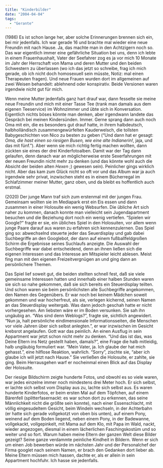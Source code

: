 ```yaml
---
title: "Kinderbilder"
date: "2004-04-04"
tags:
  - "Gerante"
---
```


(1986) Es ist schon lange her, aber solche Erinnerungen brennen sich ein, bei mir jedenfalls. Ich war gerade 16 und brachte mal wieder eine neue Freundin mit nach Hause. Ja, das machte man in den Achtzigern noch so. Das war eigentlich immer eine gefährliche Situation bei uns, denn ich lebte in einem Frauenhaushalt, Vater der Seefahrer zog es ja vor mich 10 Monate im Jahr der Herrschaft von Mama und deren Mutter und den beiden Schwestern zu überlassen (wo ich das jetzt so schreibe, frag ich mich gerade, ob ich nicht doch homosexuell sein müsste, Notiz: mal einen Therapeuten fragen). Und neue Frauen wurden dort im allgemeinen auf zwei Weisen behandelt: ablehnend oder konspirativ. Beide Versionen waren irgendwie nicht gut für mich.

Wenn meine Mutter jedenfalls ganz hart drauf war, dann fesselte sie meine neue Freundin und mich mit einer Tasse Tee (trank man damals aus dem eigenen Teeservice) im Wohnzimmer und übte sich in Konversation. Eigentlich nichts böses könnte man denken, aber irgendwann landete das Gespräch bei meinen Kindersünden. Immer. Gerne sprang dann auch noch Oma mit ein, die es besonders gut drauf hatte, in ihrem halbdeutsch, halbholländisch zusammengewürfelten Kauderwelsch, die tollsten Babygeschichten von Nico zu besten zu geben (“Und dann hat er gesagt: _Oma, die hast einen so riesigen Busen, wie eine alte Indianerin!_, jaja, und das mit fünf.”). Aber wenn sie mich richtig fertig machen wollten, dann zückten sie eines der drei Kinderfotoalben. Damit war der Tag dann gelaufen, denn danach war an möglicherweise erste Sexerfahrungen mit der neuen Freundin nicht mehr zu denken (und das könnte wohl auch die Absicht der beiden alten _Hexen_ ;) gewesen sein). Peinlicher gings wirklich nicht. Aber das kam zum Glück nicht so oft vor und das Album war ja auch irgendwie sehr privat, inzwischen steht es in einem Bücherregal im Schlafzimmer meiner Mutter, ganz oben, und da bleibt es hoffentlich auch erstmal.

(2020) Der junge Mann traf sich zum erstenmal mit der jungen Frau. Gemeinsam wollten sie im Mediapark erst ein Eis essen und dann zusammen in einer Holosuite ein wenig Websurfen. Die übliche Art sich naher zu kommen, danach konnte man vielleicht sein Jugendapartment besuchen und die Beziehung dort noch ein wenig vertiefen. “Spielen wir Google?” fragte er sie, ein übliches Spiel in den Holosuiten, vor allem wenn junge Paare darauf aus waren zu erfahren sich kennenzulernen. Das Spiel ging so: abwechselnd steuerte jeder das Seuerdisplay und gab dabei Suchbegriffe an den Googlebot, der dann auf einem fußballfeldgroßen Schirm die Ergebnisse seines Suchlaufs anzeigte. Die Auswahl der Suchbegriffe war dabei entscheidend, denn an ihnen ließen sich die eigenen Interessen und das Interesse am Mitspieler leicht ablesen. Meist fing man mit den eigenen Freizeitvergnügen an und ging dann an persönlichere Themen.

Das Spiel lief soweit gut, die beiden stellten schnell fest, daß sie viele gemeinsame Interessen hatten und innerhalb einer halben Stunden waren sie sich so nahe gekommen, daß sie sich bereits ein Steuerdisplay teilten. Und schon waren sie beim persönlichsten alle Suchbegriffe angekommen, den Namen des Gegenübers. Er war noch bei keinem Mädchen soweit gekommen und war hocherfreut, als sie, verlegen kichernd, seinen Namen an das Steuerdisplay weitergab. Was dann jedoch geschah hatte er nicht vorhergesehen. Am liebsten wäre er im Boden versunken. Sie sah ihn ungäubig an. “Was sind denn Weblogs?”, fragte sie, sichtlich angewidert. “Nun ja, halt persönliche eindimensionale Informationsseiten, die Menschen vor viele Jahren über sich selbst anlegten.”, er war inzwischen im Gesicht krebsrot angelaufen. Gott war das peinlich. An einen Ausflug in sein Appartment war jetzt schon nicht mehr zu denken. “Und das ist das, was Deine Eltern ins Netz gestellt haben, damals?”, eine Frage die halb mitleidig, halb ungläubig formuliert war. “Mein Vater, ja. Ich glaube der hat mich gehasst.”, eine hilflose Reaktion, wahrlich. “Sorry”, zischte sie, “aber ich glaube ich will jetzt nach Hause.” Sie verließen die Holosuite, er zahlte, sie ging. Beim Herrausgehen warf er nocheinmal einen Blick auf das Display der Holosuite.

Der riesige Bildschirm zeigte hunderte Fotos, und obwohl es so viele waren, war jedes einzelne immer noch mindestens drei Meter hoch. Er sich selbst, er lachte sich selbst vom Display aus zu, lachte sich selbst aus. Es waren hunderte Kinderfotos, er beim ersten Mal auf dem Töpfchen, auf einem Bärenfell (splitterfasernackt: es war schon dort zu erkennen, das seine Männlichkeit nicht die größte sein konnte), nach einer Essenschlacht, mit völlig eingesudeltem Gesicht, beim Windeln wechseln, in der Achterbahn (er hatte sich gerade vollgekotzt von oben bis unten), auf einem Pony, weinend auf dem Boden liegend, neben einem Pony, in der Badewanne, vollgekackt, vollgepinkelt, mit Mama auf dem Klo, mit Papa im Wald, nackt, wieder angezogen, diesmal in einem lächerlichen Faschingskostüm und so weiter und so fort. Warum haben meine Eltern der ganzen Welt diese Bilder gezeigt? Seine ganze verdammte peinliche Kindheit in Bildern. Wenn er sich um einen Job bewerben würde im nächsten Jahr und der Personalchef der Firma googlet nach seinem Namen, er brach den Gedanken dort lieber ab. Meine Eltern müssen mich hassen, dachte er, als er allein in sein Appartment hochfuhr. Ich hasse sie jedenfalls.
